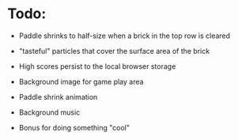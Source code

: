 # Todo:

- Paddle shrinks to half-size when a brick in the top row is cleared

- "tasteful" particles that cover the surface area of the brick

- High scores persist to the local browser storage

- Background image for game play area

- Paddle shrink animation

- Background music

- Bonus for doing something "cool"
